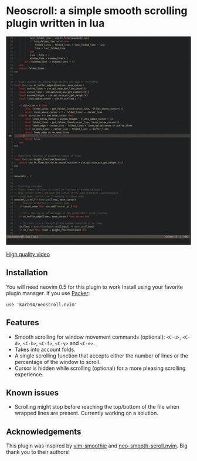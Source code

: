 # Neoscroll: a simple smooth scrolling plugin written in lua


![demo](./.github/docs/demo.gif)

[High quality video](https://user-images.githubusercontent.com/41967813/113148268-93727b80-9229-11eb-993b-f55ad2bec808.mp4)



## Installation
You will need neovim 0.5 for this plugin to work
Install using your favorite plugin manager. If you use [Packer](https://github.com/wbthomason/packer.nvim):
```
use 'karb94/neoscroll.nvim'
```

## Features
* Smooth scrolling for window movement commands (optional): `<C-u>`, `<C-d>`, `<C-b>`, `<C-f>`, `<C-y>` and `<C-e>`.
* Takes into account folds.
* A single scrolling function that accepts either the number of lines or the percentage of the window to scroll.
* Cursor is hidden while scrolling (optional) for a more pleasing scrolling experience.

## Known issues
* Scrolling might stop before reaching the top/bottom of the file when wrapped lines are present. Currently working on a solution.

## Acknowledgements
This plugin was inspired by [vim-smoothie](https://github.com/psliwka/vim-smoothie) and [neo-smooth-scroll.nvim](https://github.com/cossonleo/neo-smooth-scroll.nvim).
Big thank you to their authors!
